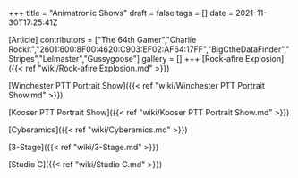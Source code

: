 +++
title = "Animatronic Shows"
draft = false
tags = []
date = 2021-11-30T17:25:41Z

[Article]
contributors = ["The 64th Gamer","Charlie Rockit","2601:600:8F00:4620:C903:EF02:AF64:17FF","BigCtheDataFinder","Stripes","Lelmaster","Gussygoose"]
gallery = []
+++
[Rock-afire Explosion]({{< ref "wiki/Rock-afire Explosion.md" >}})

[Winchester PTT Portrait Show]({{< ref "wiki/Winchester PTT Portrait Show.md" >}})

[Kooser PTT Portrait Show]({{< ref "wiki/Kooser PTT Portrait Show.md" >}})

[Cyberamics]({{< ref "wiki/Cyberamics.md" >}})

[3-Stage]({{< ref "wiki/3-Stage.md" >}})

[Studio C]({{< ref "wiki/Studio C.md" >}})